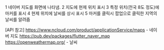 1 네이버 지도를 화면에 나타냄.
2 지도에 현제 위치 표시
3 특정 위치(전국 8도 정도)에 마커를 표시
4 현제 위치에 날씨를 상시 표시
5 마커를 클릭시 팝업으로 클릭한 지역의 날씨를 알려줌

[API 참고]
https://www.ncloud.com/product/applicationService/maps - 네이버 지도
https://pub.dev/packages/flutter_naver_map
https://openweathermap.org/ - 날씨
